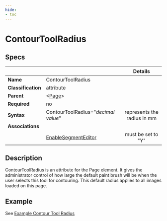 ```yaml
---
hide:
- toc
---
```

# ContourToolRadius

## Specs

| || Details |
|---|---|:---:|
| **Name** | ContourToolRadius ||
| **Classification** | attribute ||
| **Parent** | <[Page](index.md)\> ||
| **Required** | no ||
| **Syntax** | ContourToolRadius="*decimal value*" | represents the radius in mm |
| **Associations** | |  |
|  | [EnableSegmentEditor](enable_segment_editor.md)| must be set to "Y" |


## Description
ContourToolRadius is an attribute for the Page element. It gives the administrator control of how large the default paint brush will be
when the user selects this tool for contouring. This default radius applies to all images loaded on this page.


## Example

See [Example Contour Tool Radius](../../examples/example_contour_tool_radius.md)

